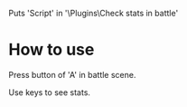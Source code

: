 Puts 'Script' in '\Plugins\Check stats in battle'

# How to use

Press button of 'A' in battle scene.

Use keys to see stats.
